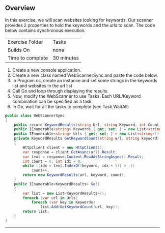 ## Overview

In this exercise, we will scan websites looking for keywords.  Our scanner provides 2 properties to hold the keywords and the urls to scan.
The code below contains synchronous execution. 

| | |
| --------- | --------------------------- |
| Exercise Folder | Tasks |
| Builds On | none |
| Time to complete | 30 minutes


1. Create a new console application.
1. Create a new class named WebScannerSync.and paste the code below.
1. In Program.cs, create an instance and set some strings in the keywords list and websites in the url list
1. Call Go and loop through displaying the results.
1. Now, modify the WebScanner to use Tasks.  Each URL/Keyword combination can be specified as a task. 
1. In Go, wait for all the tasks to complete  (see Task.WaitAll)

```C#
public class WebScannerSync
{
    public record KeywordResults(string Url, string Keyword, int Count);
    public IEnumerable<string> Keywords { get; set; } = new List<string>();
    public IEnumerable<string> Urls { get; set; } = new List<string>();
    private KeywordResults GetKeywordCount(string url, string keyword)
    {
        HttpClient client = new HttpClient();
        var response = client.GetAsync(url).Result;
        var text = response.Content.ReadAsStringAsync().Result;
        int count = 0; int idx = 0;
        while ((idx = text.IndexOf(keyword, idx + 1)) > -1)
            count++;
        return new KeywordResults(url, keyword, count);
    }
    public IEnumerable<KeywordResults> Go()
    {
        var list = new List<KeywordResults>();
        foreach (var url in Urls)
            foreach (var key in Keywords)
                list.Add(GetKeywordCount(url, key));
        return list;
    }
}
```

---
